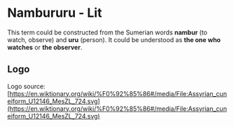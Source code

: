 # Nambururu - Lit

This term could be constructed from the Sumerian words **nambur** (to watch, observe) and **uru** (person). It could be understood as **the one who watches** or **the observer**.

## Logo

Logo source: [https://en.wiktionary.org/wiki/%F0%92%85%86#/media/File:Assyrian_cuneiform_U12146_MesZL_724.svg](https://en.wiktionary.org/wiki/%F0%92%85%86#/media/File:Assyrian_cuneiform_U12146_MesZL_724.svg)
